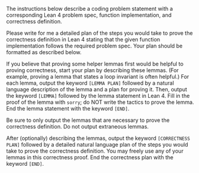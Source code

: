 The instructions below describe a coding problem statement with a corresponding Lean 4 problem spec, function implementation, and correctness definition.

Please write for me a detailed plan of the steps you would take to prove the correctness definition in Lean 4 stating that the given function implementation follows the required problem spec. Your plan should be formatted as described below.

If you believe that proving some helper lemmas first would be helpful to proving correctness, start your plan by describing these lemmas. (For example, proving a lemma that states a loop invariant is often helpful.) For each lemma, output the keyword `[LEMMA PLAN]` followed by a natural language description of the lemma and a plan for proving it. Then, output the keyword `[LEMMA]` followed by the lemma statement in Lean 4. Fill in the proof of the lemma with `sorry`; do NOT write the tactics to prove the lemma. End the lemma statement with the keyword `[END]`.

Be sure to only output the lemmas that are necessary to prove the correctness definition. Do not output extraneous lemmas.

After (optionally) describing the lemmas, output the keyword `[CORRECTNESS PLAN]` followed by a detailed natural language plan of the steps you would take to prove the correctness definition. You may freely use any of your lemmas in this correctness proof. End the correctness plan with the keyword `[END]`.